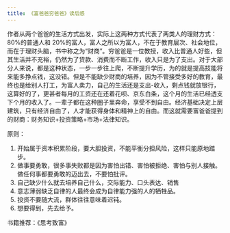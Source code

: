 ```yaml
---
title: 《富爸爸穷爸爸》读后感
---
```


作者从两个爸爸的生活方式出发，实际上这两种方式代表了两类人的理财方式：80%的普通人和 20%的富人，富人之所以为富人，不在于教育层次、社会地位，而在于理财头脑，书中称之为“财商”。穷爸爸是一位教授，收入比普通人好些，但其生活并不充裕，仍然为了贷款、消费而不断工作，收入只是为了支出。对于大部分人来说，都是这种状态，一步一步往上爬，不断提升学历，为的就是提高技能将来能多挣点钱，这没错。但是不能缺少财商的培养，因为不管接受多好的教育，最终也是给别人打工，为富人卖力，自己的生活还是支出-收入，剩点钱就放银行，这算好的了，更甚者每月的工资还在还着花呗、京东白条，这个月的生活已经透支下个月的收入了。一辈子都在这种圈子里奔命，享受不到自由。经济基础决定上层建筑，只有经济自由了，人才能获得身体和精神上的自由。而这就需要富爸爸提到的财商：财务知识+投资策略+市场+法律知识。

原则：

1. 开始属于资本积累阶段，要大胆投资，不能平衡分担风险，这样只能原地踏步。
2. 做事要勇敢，很多事失败都是因为害怕出错、害怕被拒绝、害怕与别人接触。做任何事都要勇敢的迈出去，不要怕批评。
3. 自己缺少什么就去培养自己什么，交际能力、口头表达、销售
4. 意志薄弱缺乏自律的人最终会成为自律能力强的人的牺牲品。
5. 投资不要随大流，群体往往意味着迟钝。
6. 想要得到，先去给予。

书籍推荐：《思考致富》
